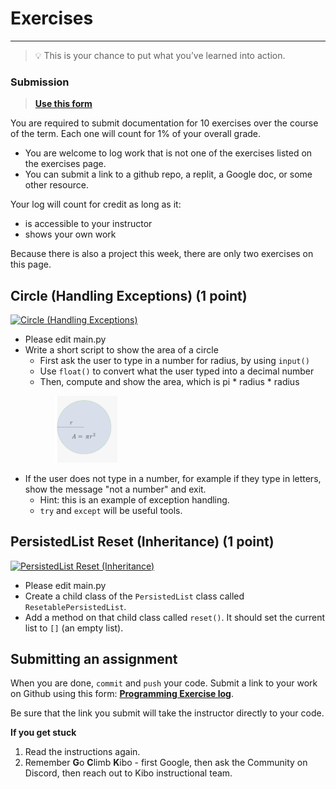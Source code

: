 # Exercises

---

> 💡 This is your chance to put what you’ve learned into action.

### Submission

> **[Use this form](https://forms.gle/UbWLpo86JsWxrpNe9)**

You are required to submit documentation for 10 exercises over the
course of the term. Each one will count for 1%
of your overall grade.

* You are welcome to log work that is not one of the exercises listed on the 
exercises page.
* You can submit a link to a github repo, a replit, a Google doc, or some other 
resource.

Your log will count for credit as long as it:
- is accessible to your instructor
- shows your own work

Because there is also a project this week, there are only two exercises on this page.


## Circle (Handling Exceptions) (1 point)

<a href="https://classroom.github.com/a/qoLC72Lo" target="_blank"><img src="https://img.shields.io/static/v1?label=Open%20Project&message=Circle%20(Handling%20Exceptions)&color=blue" alt="Circle (Handling Exceptions)" /></a>
<!-- https://github.com/kibo-programming-2-jan-23/circle-handle-exceptions-exercise
 -->
 
* Please edit main.py
* Write a short script to show the area of a circle
    * First ask the user to type in a number for radius, by using `input()`
    * Use `float()` to convert what the user typed into a decimal number
    * Then, compute and show the area, which is pi * radius * radius
    
<img src="../../images/w3/circle.png" width="20%" height="20%"  style="border:none, border-width: 0, border: 0; box-shadow: 0px 0px; margin-left: 5em; " />

* If the user does not type in a number, for example if they type in letters, show the message "not a number" and exit.
    * Hint: this is an example of exception handling.
    * `try` and `except` will be useful tools.
    
## PersistedList Reset (Inheritance) (1 point)

<a href="https://classroom.github.com/a/OsrSI8Mu" target="_blank"><img src="https://img.shields.io/static/v1?label=Open%20Project&message=PersistedList%20Reset%20(Inheritance)&color=blue" alt="PersistedList Reset (Inheritance)" /></a>
<!-- https://github.com/kibo-programming-2-jan-23/persisted-list-reset-exercise -->

* Please edit main.py
* Create a child class of the `PersistedList` class called `ResetablePersistedList`.
* Add a method on that child class called `reset()`. It should set the current list to `[]` (an empty list).


## Submitting an assignment

When you are done, `commit` and `push` your code. Submit a link to your work on
Github using this form: **[Programming Exercise log](https://forms.gle/UbWLpo86JsWxrpNe9)**.

Be sure that the link you submit will take the instructor directly to your code.

<aside>

**If you get stuck**
1. Read the instructions again.
2. Remember **G**o **C**limb **K**ibo - first Google, then ask the Community on Discord, then reach out to Kibo instructional team.

</aside>

